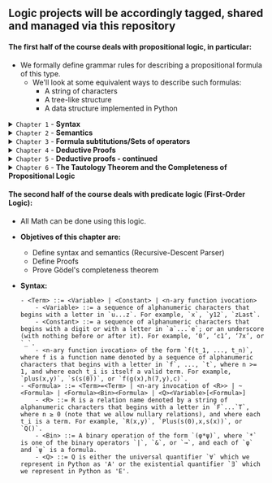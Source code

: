## **Logic projects will be accordingly tagged, shared and managed via this repository**

#### The first half of the course deals with propositional logic, in particular:
- We formally define grammar rules for describing a propositional formula of this type.
    - We'll look at some equivalent ways to describe such formulas:
        * A string of characters
        * A tree-like structure
        * A data structure implemented in Python

<details>
<summary><code>Chapter 1</code> - <b>Syntax</b></summary>

- `Propositional Formula` - defined recursively by the atomic propositions represented by `p` to `z` (possibly followed by any amount of digits), `T`, `F`, such that if `φ` and `ψ` are valid propositional formulas then so are:

    - (`φ | ψ`)
    - (`φ -> ψ`)
    - (`φ & ψ`)
    - `~φ`

    **Note:** The existence or non-existence of parentheses is obligatory.

- `Recursive-Descent Parsing` - a way to parse various context-free languages including ours in this course. The idea behind this parser is that it dictates the suitable unique way of reading the rest of the formula according to the current token (`T`, `F`, `(`, `)`, `~`, `&`, `|`, `p`, `q76`).
    - In general, given this formula:
        - `(φ • ψ)`
    - We recursively read it this way: upon encountering the open parenthesis `(`, we know this would be followed by formula `φ` (**the recursive aspect**), binary operator `•`, formula `ψ`, closing parenthesis `)`.
    - In order for us to create a recursive descent parser, we first have to describe our logic's grammar. We'll define our syntax using a context-free grammar:
        ```
        Formula ::= (Formula BinaryOp Formula) | UnaryOp Formula | Constant | Var   ---   **Lowest precedence**
        BinaryOp ::= (Formula&Formula) | (Formula&Formula) | (Formula->Formula)
        UnaryOp ::= ~Var | ~Constant | ~Formula
        Constant ::= T | F
        Var ::= [p-z]+[0-9]*   ---   **Highest precedence**
        ```
    **Note:** In my RD-parser I didn't use a `lexer` (as a separate entity) in order to classify the tokens and iterating over them. There would be at least 2 advantages of doing that:

    - A `lexer` separates the input into tokens which carry additional information: the token type and the exact position of the token in the input string. We can use this position information to generate detailed error messages. This is time saved for the future users of the parser.
    - We could use Python's own `lexer` and filter the stream of tokens, thus using an extremely robust `lexer` (`tokenizer.tokenize` and `io.BytesIO`).</details>

<details>
<summary><code>Chapter 2</code> - <b>Semantics</b></summary>

- `Model` - We define it as a function taking a set of atomic propositions to {True, False} (aka `T` and `F` in our syntax). Put simply, it's a set of propositions.
    - The **value of a proposition** in a Model is defined recursively:
        - **Base case** - `T`, `F` gets the value of `True` and `False` respectively.
        - **The recursion step** - inspect the type of the token we're dealing with such that:
            - If `φ` is a variable, we apply the Model function (`M`) on it, resulting in its value.
            - If `φ=~ψ`, then `φ` is `True` iff `M(ψ)` is `False`(which is in its turn determined by the former case).
            - If `(φ = ε • ψ)`, then `φ`'s value is `True` iff the value of (either/both - `|`/`&` respectively) `ε` or/and (respectively) `ψ` is `True` in `M`.
            - If `(φ = ψ -> ε)`, then `φ`'s value is `True` if either `φ` (in `M`) `False` or if the value of `ε` (in `M`) is `True`.
    - `Tautology` - A formula that in every model evaluates to `True` (The rightmost column in its truth table is `True`).
    - `Contradiction` - The negation of a tautology. That is, a formula that evaluates to `False` in every model (The rightmost column in its truth table is `False`).
    - `Satisfiability` - A formula that evaluates to `True` in some model (The rightmost column in its truth table contains a cell of `True`). That is, a satisfiable formula is not a contradiction.
- `DNF`/`CNF` - Ways to express a proposition out of its truth table (Discrete Math). Using a `DNF` we look at the `True` values for the formula, "forcing" its respective model to evaluate to `True` upon `&`'ing its variables, then `|`ing all these models, resulting in a possible proposition representing the formula.
- `NP` and `Reduction` - Every `NP` problem is reducible to `SAT` (which is `NP-Complete` as you may recall). In particular, the `3-Coloring` problem is reducible to `SAT` using the vertices as the proposition's literals.</details>

<details>
<summary><code>Chapter 3</code> - <b>Formula subtitutions/Sets of operators</b></summary>

- More operators - `XOR`, `Iff`, `Nand`, `Nor` (have been taught in `Nand2Tetris`).
    - **Note** - We're able to express any operator using either `Nor` or `Nand` (aka universal functions). Also, note that it's critic for computer architectures' considerations as it may allow them to product minimum amount of chips -> cheaper.
- `Subtitutions` - Converting formulas that use one set of operators to using another set of operators.
- `Complete set of oprerators` - A set of operators from which any other boolean function can be derived (that is, the same truth table).
    - For example, the set of operators `{&, |, ~}` is complete as we've proved in (chpater02, task-2.7).
        - **Conclusion** - Any set of operators that is able to derive these three operators is also complete (`Nand`, `Nor`).
    - **Ways of proving incompleteness of operator sets**:
        - **Incompleteness proof** - Showing that every boolean function over the said set of operators is preserving some property denoted by `P` (usually done by induction). Hence, we show that there is an operator that does not hold the `P`-preserveness (so the first set lacks at least one operator `->` isn't complete).
        - **Another way to refute set-completeness** - Showing that every boolean function using only the said set of operators is affine by showing that every subset of the operators is equivalent to `XOR` and `~`. Now, we know that the operator `&` is not affine, thus the affine set is not complete.
            - **Note:** - Each operator is affine if there exists an isomorphic matrix of the form Ax + b (in particular, any linear transformation is affine). Note that `<->` is affine as it can be expressed as a composition of affines (`Negation` of `XOR` which are both linear transformations.)
        - **Another way to refute set-completeness** - Showing that every boolean function using the said set of operators is *monotone* (Changing an input from `F` to `T` never changes the output from `T` to `F`). `~` is not monotone. hence is not in the set, and the set is incomplete.
</details>

<details>
<summary><code>Chapter 4</code> - <b>Deductive Proofs</b></summary>

- **Anatomy of a deductive proof** - Using syntactic inference rules `R` and a set of given assumptions, we infer conclusions out of the previous rules and conclusions.
    - *Inference rule* - List (of a non-negative length) consiting of formulas (i.e. represented by the `Formula` object) that function as assumptions, and a formula that is their conclusion.
    - *Soundness* - We say that a set `A` of formulas **entails** a formula `ψ` if every model that satisfies all the assumptions in `A` also satisfies `ψ`. We denote *A entails `ψ`* by `A ⊨ ψ`.
        - It may be also *trivially* sound, when there is no model that satisfies the set of assumptions at all (`A`).
    - *Specialization* - We may refer to inference rules as templates where their variable names serve as placeholders for any kind of formulas.
    - **The Soundness Theorem** (The glue between the syntactic and semantic proofs) - An inference rule is *sound* if its assumptions *entail* (every model satisying the assumptions so satifies the conclusion) its conclusion.
    - **The theorem** - An inference rule that is proven only using sound inference rules, is itself sound. Actually, it promises us that everything we have done so far (syntactic proofs) is not redundant, but does proves a conclusion is true.
        - *Sketch of Proof* - Assume by the way of contradiction that all the inference rules (previous lines in proof) are sound but there is a model that does not satisfy the required conclusion (i.e. the conclusion isn't sound). Hence, it implies that there is at least one previous line that is not sound, in contradiction to the assumption.
        - *Semantics of Specializaiton*  - A specialization of a sound inference rule (and for a proof of a sound inference rule) is itself sound. The proof goes the same (*I have discovered a truly marvelous proof of this, which this margin is too narrow to contain*).
</details>

<details>
<summary><code>Chapter 5</code> - <b>Deductive proofs - continued</b></summary>

- **Deduction Theorem** -
    - *Modus Ponens* - Given that `p` and `p->q` hold, we can deduce `q`.
        - First direction - We can use *MP* in order to turn axiomatic-like inference rules (`{} ⊨ φ->ψ`) to a regular proof (`{φ}->ψ`) using only the *Modus Ponens* rule. 
        - Second direction - if `{φ}->ψ` then `{} ⊨ φ->ψ`. More generally, for any set of additional assumptions `A`, if `A∪{φ} ⊨ ψ` then `A ⊨ φ->ψ`.
- **Proofs by way of contradiction** - To prove that `φ` holds, we assume by contradiction that its negation holds, resulting in a contradiction. Hence, `φ` does hold.
    - *Inconsistent set of formulas* - Let *R* be a set of *MP*, *I0*, *I2* inference rules as all as possily other assumptionless inference rules, then *A* is said to be incosistent with respect to *R* (that is, it may lead to a contradiction), if one of the following equivalent conditions hold:
        - The formula `~(p→p)` is provable (via *R*) from the assumptions *A*.
        - The negation of some axiom (assumptionless inference rule from *R*) is provable from the assumptions *A*.
        - There exists some formula `φ` such that both `φ` and `~φ` are provable from the assumptions *A*.
        - **Every** formula `ψ` is provable from the assumptions *A*.
        - The negation of every axiom (assumptionless inference rule from *R*) is provable from the assumptions *A*.
            - **Note** - This definition is definitely syntactical and not semantical - we only look for a possible analytical proof.
    - *Contradiciton* - We expect to get a syntactic contradiction rather than a semantic one.
    - *Soundness of Proofs by Way of Contradiction* - Let *R* be a set of inference
rules that includes *MP*, *I1*, *D*, and *N*, and may additionally include only inference rules with no assumptions. Let *A* be an arbitrary set of formulas, and let `φ` be an additional formula. Then `A ∪ {~φ}` is inconsistent with respect to *R* if any only if `A |- φ` (with respect to *R*).
</details>

<details>
<summary><code>Chapter 6</code> - <b>The Tautology Theorem and the Completeness of Propositional Logic</b></summary>

- Here we'll prove that *every sound inference rule is provable by our logic system (Hilbert's system)*, which is described below. First, we fix our logic system to contain the following:
    - **Logical Operators** - `->` and `~` (*Imply* and *Negate* respectively).
        - *Note* - We've proved these two are universal operators (Chapter03).
    - **Axiomatic System** (*Hilbert's System*) - *MP*, *N*, *D*, *I1* are the basic inference rules from which we'll prove anything in our logic system. There are several axioms, *I0*, *I2*, *NN*, *NI*, *R*, which can be derived by our basic rules, and we might show that by the lemma proof (The last optional task in this chapter suggests us to prove it using `is_sound_reference`).
        - *MP* - Assumptions: `p`, `(p→q)`; Conclusion: `q`
        - *N* - `((~q→~p)→(p→q))`
        - *D* - `((p→(q→r))→((p→q)→(p→r)))`
        - *I1* - `(q→(p→q))`
        - *I0* - `(p→p)`
        - *I2* - `(~p→(p→q))`
        - *NN* - `(p→~~p)`
        - *NI* - `(p→(~q→~(p→q)))`
        - *R* - `((q→p)→((~q→p)→p))`
- *Formula Capturing Assignment* - Given an assignment of a Boolean value b to a variable name `x`, the formula that *captures* this assignment is the formula `x` if b is *True* and is the formula `~x` if `b` is *False*.
    - **Note** - This definition achieves a transformation from a semantic world of models to the syntactic world of formulas.
    - *Lemma for Tautology Theorem* - Let `φ` be a formula that only uses the operators `→` and `~`. If `φ` evaluates to *True* in a given model *M*, then `φ` is provable via *H* from the set of formulas that captures *M*. If `φ` evaluates to *False* in *M*, then `~φ` is provable via *H* from the set of formulas that captures *M*.
    - **The Tautology Theorem** - Every tautology is provable from no assumptions via *H*. Thus, for any formula `φ` it is the case that `|= φ` if and only if *|-H* (entails with respect to *H* - Hilbert's axiomatic system) `φ`.

    #### **The completeness theorem for finite sets of formulas**
    - *Contextual reminder* - The *Tautuology Theorem* stated that any formula which is *True* under every model, is also provable by *H*. Now, the **Completeness Theorem for Finite Sets: “Provability” Version** states that For any finite set of formulas *A* and any formula `φ`, it is the case that *A* `|= φ` if and only if *A* `⊢ φ` (under *H*).
    - **Another version: The Completeness Theorem for Finite Sets: “Consistency” Version)** 
        - A finite set of formulas has a model if and only if it is consistent with respect to *H*. - The Completeness Theorem as we've just proved, states that if *A* `⊨ φ` then *A* `⊢ φ`. If we look at a special case of that, where `φ` is `¬(p->p)` (that is, a negation of an axiom - contradiction), then we know there is no model under which *A* is satisfied. Becuse, if there were such a model, then we would get that an axiom does not hold under some model -> which contradicts it being a tautology. Hence, we can say that *A* is *Incosistent* as it has no model (**A consistent set of formulas has a model**). *Elaboration on Incosistency* - An incosistent set can prove contradictions. Moreover, out of an incosistent set every formula can be derived.
        - **Conclusion** - If *S* is a cosistent set, it has a model (under which each of its formulas gets a *True* value).
    - **Note** - `x ⊨ y` means x proves (syntactically entails) y; `x ⊨ y` means x models (semantically entails) y.
    </details>


#### The second half of the course deals with predicate logic (First-Order Logic):
- All Math can be done using this logic.

- **Objetives of this chapter are:**
    - Define syntax and semantics (Recursive-Descent Parser)
    - Define Proofs
    - Prove Gödel's completeness theorem

- **Syntax:**
    ```
    - <Term> ::= <Variable> | <Constant> | <n-ary function ivocation>
        - <Variable> ::= a sequence of alphanumeric characters that begins with a letter in `u...z`. For example, `x`, `y12`, `zLast`.
        - <Constant> ::= a sequence of alphanumeric characters that begins with a digit or with a letter in `a`...`e`; or an underscore (with nothing before or after it). For example, ‘0’, ‘c1’, ‘7x’, or `_`.
        - <n-ary function ivocation> of the form `f(t_1, ..., t_n)`, where f is a function name denoted by a sequence of alphanumeric characters that begins with a letter in `f`, ..., `t`, where n >= 1, and where each t_i is itself a valid term. For example, `plus(x,y)`, `s(s(0))`, or `f(g(x),h(7,y),c)`.
    - <Formula> ::= <Term>=<Term> | <n-ary invocation of <R>> | ~<Formula> | <Formula><Bin><Formula> | <Q><Variable>[<Formula>]
        - <R> ::= R is a relation name denoted by a string of alphanumeric characters that begins with a letter in `F`...`T`, where n ≥ 0 (note that we allow nullary relations), and where each t_i is a term. For example, `R(x,y)`, `Plus(s(0),x,s(x))`, or `Q()`.
        - <Bin> ::= A binary operation of the form `(φ*ψ)`, where `*` is one of the binary operators `|`, `&`, or `→`, and each of `φ` and `ψ` is a formula.
        - <Q> ::= Q is either the universal quantifier `∀` which we represent in Python as 'A' or the existential quantifier `∃` which we represent in Python as 'E'.
    ```